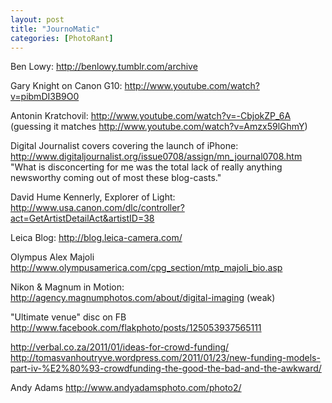 ```yaml
---
layout: post
title: "JournoMatic"
categories: [PhotoRant]
---
```

Ben Lowy: http://benlowy.tumblr.com/archive

Gary Knight on Canon G10: http://www.youtube.com/watch?v=pibmDI3B9O0

Antonin Kratchovil: http://www.youtube.com/watch?v=-CbjokZP_6A (guessing it matches http://www.youtube.com/watch?v=Amzx59lGhmY)

Digital Journalist covers covering the launch of iPhone: http://www.digitaljournalist.org/issue0708/assign/mn_journal0708.htm "What is disconcerting for me was the total lack of really anything newsworthy coming out of most these blog-casts."

David Hume Kennerly, Explorer of Light: http://www.usa.canon.com/dlc/controller?act=GetArtistDetailAct&artistID=38

Leica Blog: http://blog.leica-camera.com/

Olympus Alex Majoli http://www.olympusamerica.com/cpg_section/mtp_majoli_bio.asp

Nikon & Magnum in Motion: http://agency.magnumphotos.com/about/digital-imaging (weak)

"Ultimate venue" disc on FB http://www.facebook.com/flakphoto/posts/125053937565111

http://verbal.co.za/2011/01/ideas-for-crowd-funding/
http://tomasvanhoutryve.wordpress.com/2011/01/23/new-funding-models-part-iv-%E2%80%93-crowdfunding-the-good-the-bad-and-the-awkward/

Andy Adams http://www.andyadamsphoto.com/photo2/



<!--more-->

